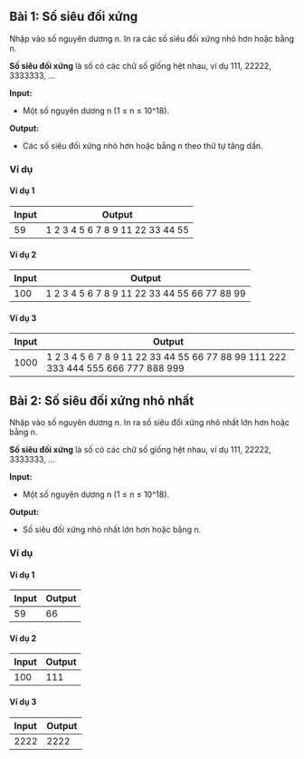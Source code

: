 ## Bài 1: Số siêu đối xứng

Nhập vào số nguyên dương n. In ra các số siêu đối xứng nhỏ hơn hoặc bằng n.

**Số siêu đối xứng** là số có các chữ số giống hệt nhau, ví dụ 111, 22222, 3333333, ...

**Input:**

- Một số nguyên dương n (1 ≤ n ≤ 10^18).

**Output:**

- Các số siêu đối xứng nhỏ hơn hoặc bằng n theo thứ tự tăng dần.

### Ví dụ

#### Ví dụ 1

| Input | Output |
|-------|--------|
| 59    | 1 2 3 4 5 6 7 8 9 11 22 33 44 55 |

#### Ví dụ 2

| Input | Output |
|-------|--------|
| 100   | 1 2 3 4 5 6 7 8 9 11 22 33 44 55 66 77 88 99 |

#### Ví dụ 3

| Input | Output |
|-------|--------|
| 1000  | 1 2 3 4 5 6 7 8 9 11 22 33 44 55 66 77 88 99 111 222 333 444 555 666 777 888 999 |

## Bài 2: Số siêu đối xứng nhỏ nhất

Nhập vào số nguyên dương n. In ra số siêu đối xứng nhỏ nhất lớn hơn hoặc bằng n.

**Số siêu đối xứng** là số có các chữ số giống hệt nhau, ví dụ 111, 22222, 3333333, ...

**Input:**

- Một số nguyên dương n (1 ≤ n ≤ 10^18).

**Output:**

- Số siêu đối xứng nhỏ nhất lớn hơn hoặc bằng n.

### Ví dụ

#### Ví dụ 1

| Input | Output |
|:-------|:--------|
| 59    | 66     |

#### Ví dụ 2

| Input | Output |
|:-------|:--------|
| 100   | 111    |

#### Ví dụ 3

| Input | Output |
|:-------|:--------|
| 2222  | 2222   |


